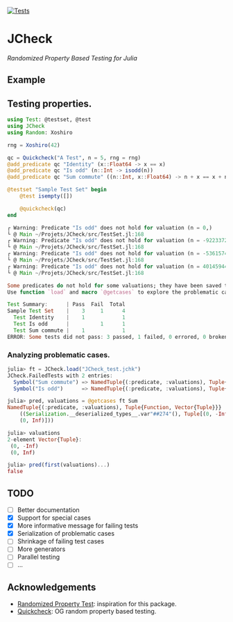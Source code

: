 [![Tests](https://github.com/ps-pat/JCheck.jl/actions/workflows/test.yml/badge.svg)](https://github.com/ps-pat/JCheck.jl/actions/workflows/test.yml)

# JCheck
*Randomized Property Based Testing for Julia*

## Example

## Testing properties.
``` julia
using Test: @testset, @test
using JCheck
using Random: Xoshiro

rng = Xoshiro(42)

qc = Quickcheck("A Test", n = 5, rng = rng)
@add_predicate qc "Identity" (x::Float64 -> x == x)
@add_predicate qc "Is odd" (n::Int -> isodd(n))
@add_predicate qc "Sum commute" ((n::Int, x::Float64) -> n + x == x + n)

@testset "Sample Test Set" begin
    @test isempty([])

    @quickcheck(qc)
end
```

``` julia
┌ Warning: Predicate "Is odd" does not hold for valuation (n = 0,)
└ @ Main ~/Projets/JCheck/src/TestSet.jl:168
┌ Warning: Predicate "Is odd" does not hold for valuation (n = -9223372036854775808,)
└ @ Main ~/Projets/JCheck/src/TestSet.jl:168
┌ Warning: Predicate "Is odd" does not hold for valuation (n = -5361574982048072896,)
└ @ Main ~/Projets/JCheck/src/TestSet.jl:168
┌ Warning: Predicate "Is odd" does not hold for valuation (n = 4014594483864527338,)
└ @ Main ~/Projets/JCheck/src/TestSet.jl:168

Some predicates do not hold for some valuations; they have been saved to JCheck_<date>.jchk.
Use function `load` and macro `@getcases` to explore the problematic cases.

Test Summary:      | Pass  Fail  Total
Sample Test Set    |    3     1      4
  Test Identity    |    1            1
  Test Is odd      |          1      1
  Test Sum commute |    1            1
ERROR: Some tests did not pass: 3 passed, 1 failed, 0 errored, 0 broken.
```

### Analyzing problematic cases.
``` julia
julia> ft = JCheck.load("JCheck_test.jchk")
JCheck.FailedTests with 2 entries:
  Symbol("Sum commute") => NamedTuple{(:predicate, :valuations), Tuple{Function…
  Symbol("Is odd")      => NamedTuple{(:predicate, :valuations), Tuple{Function…

julia> pred, valuations = @getcases ft Sum
NamedTuple{(:predicate, :valuations), Tuple{Function, Vector{Tuple}}}
    ((Serialization.__deserialized_types__.var"##274"(), Tuple[(0, -Inf),
    (0, Inf)]))

julia> valuations
2-element Vector{Tuple}:
 (0, -Inf)
 (0, Inf)

julia> pred(first(valuations)...)
false
```


## TODO
- [ ] Better documentation
- [X] Support for special cases
- [X] More informative message for failing tests
- [X] Serialization of problematic cases
- [ ] Shrinkage of failing test cases
- [ ] More generators
- [ ] Parallel testing
- [ ] ...

## Acknowledgements
- [Randomized Property Test](https://git.sr.ht/~quf/RandomizedPropertyTest.jl): inspiration for this package.
- [Quickcheck](https://github.com/nick8325/quickcheck): OG random
  property based testing.
